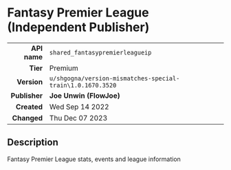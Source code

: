# Fantasy Premier League (Independent Publisher)
| | |
|-:|-|
|**API name**|`shared_fantasypremierleagueip`|
|**Tier**|Premium|
|**Version**|`u/shgogna/version-mismatches-special-train\1.0.1670.3520`|
|**Publisher**|**Joe Unwin (FlowJoe)**|
|**Created**|Wed Sep 14 2022|
|**Changed**|Thu Dec 07 2023|

## Description
Fantasy Premier League stats, events and league information
